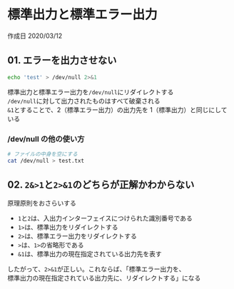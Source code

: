 # 標準出力と標準エラー出力

作成日 2020/03/12

## 01. エラーを出力させない

```bash
echo 'test' > /dev/null 2>&1
```

標準出力と標準エラー出力を`/dev/null`にリダイレクトする\
`/dev/null`に対して出力されたものはすべて破棄される\
`&1`とすることで、2（標準エラー出力）の出力先を 1（標準出力）と同じにしている

### /dev/null の他の使い方

```bash
# ファイルの中身を空にする
cat /dev/null > test.txt
```

## 02. `2&>1`と`2>&1`のどちらが正解かわからない

原理原則をおさらいする

- `1`と`2`は、入出力インターフェイスにつけられた識別番号である
- `1>`は、標準出力をリダイレクトする
- `2>`は、標準エラー出力をリダイレクトする
- `>`は、`1>`の省略形である
- `&1`は、標準出力の現在指定されている出力先を表す

したがって、`2>&1`が正しい。これならば、「標準エラー出力を、\
標準出力の現在指定されている出力先に、リダイレクトする」になる
